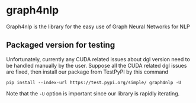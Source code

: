 # graph4nlp
Graph4nlp is the library for the easy use of Graph Neural Networks for NLP

## Packaged version for testing
Unfortunately, currently any CUDA related issues about dgl version need to be handled manually by the user. 
Suppose all the CUDA related dgl issues are fixed, then install our package from TestPyPI by this command
```
pip install --index-url https://test.pypi.org/simple/ graph4nlp -U
```

Note that the `-U` option is important since our library is rapidly iterating.